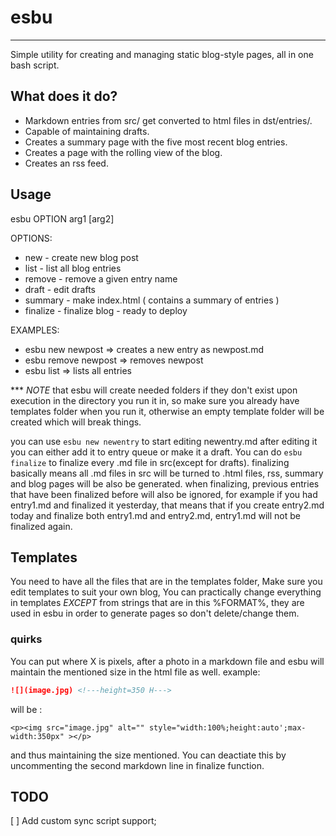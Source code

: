 # esbu

<hr>

Simple utility for creating and managing static blog-style pages, all in one bash script.

## What does it do?
* Markdown entries from src/ get converted to html files in dst/entries/.
* Capable of maintaining drafts.
* Creates a summary page with the five most recent blog entries.
* Creates a page with the rolling view of the blog.
* Creates an rss feed.

## Usage
esbu OPTION arg1 [arg2]

OPTIONS:

* new - create new blog post
* list - list all blog entries
* remove - remove a given entry name
* draft - edit drafts
* summary - make index.html ( contains a summary of entries )
* finalize - finalize blog - ready to deploy

EXAMPLES:

* esbu new newpost  => creates a new entry as newpost.md
* esbu remove newpost => removes newpost
* esbu list =>  lists all entries

\*\*\* *NOTE*  that esbu will create needed folders if they don't exist upon execution in the directory you run it in, so make sure you already have templates folder when you run it, otherwise an empty template folder will be created which will break things.

you can use `esbu new newentry` to start editing newentry.md after editing it you can either add it to entry queue or make it a draft.
You can do `esbu finalize` to finalize every .md file in src(except for drafts).
finalizing basically means all .md files in src will be turned to .html files, rss, summary and blog pages will be also be generated.
when finalizing, previous entries that have been finalized before will also be ignored,
for example if you had entry1.md and finalized it yesterday, that means that if you create entry2.md today and finalize both entry1.md and entry2.md, entry1.md will not be finalized again. 

## Templates
You need to have all the files that are in the templates folder, Make sure you edit templates to suit your own blog, You can practically change everything in templates *EXCEPT* from strings that are in this %FORMAT%, they are used in esbu in order to generate pages so don't delete/change them.

### quirks
You can put <!---height=X H--> where X is pixels, after a photo in a markdown file and esbu will maintain the mentioned size in the html file as well.
example:

``` md
![](image.jpg) <!---height=350 H--->
```

will be :

 
`<p><img src="image.jpg" alt="" style="width:100%;height:auto';max-width:350px" ></p>`

and thus maintaining the size mentioned.
You can deactiate this by uncommenting the second markdown line in finalize function.

## TODO

[ ] Add custom sync script support; 
